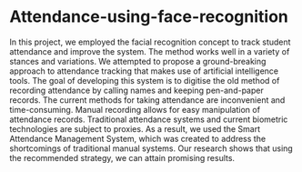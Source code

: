 # Attendance-using-face-recognition
In this project, we employed the facial recognition concept to track student attendance and improve the system. The method works well in a variety of stances and variations. We attempted to propose a ground-breaking approach to attendance tracking that makes use of artificial intelligence tools. The goal of developing this system is to digitise the old method of recording attendance by calling names and keeping pen-and-paper records. The current methods for taking attendance are inconvenient and time-consuming. Manual recording allows for easy manipulation of attendance records. Traditional attendance systems and current biometric technologies are subject to proxies. As a result, we used the Smart Attendance Management System, which was created to address the shortcomings of traditional manual systems. Our research shows that using the recommended strategy, we can attain promising results.
